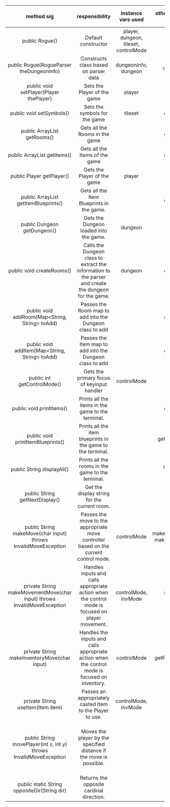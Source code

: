  | method sig | responsibility | instance vars used | other class methods called | objects used with method calls | lines of code |
 | :----------: | :--------------: | :------------------: | :--------------------------: | :------------------------------: | :-------------: |
 | public Rogue() | Default constructor | player, dungeon, tileset, controlMode |  | Player(), Dungeon() | 4
 | public Rogue(RogueParser theDungeonInfo) | Constructs class based on parser data | dungeonInfo, dungeon | createRooms() | Dungeon() | 4
 | public void setPlayer(Player thePlayer) | Sets the Player of the game | player | getPlayer() | Player.getCurrentRoom(), Room.setPlayer() | 5
 | public void setSymbols() | Sets the symbols for the game | tileset | getDungeon() | Dungeon.getSymbols() | 1
 | public ArrayList<Room> getRooms() | Gets all the Rooms in the game |  | getDungeon() | Dungeon.getRooms() | 1
 | public ArrayList<Item> getItems() | Gets all the Items of the game |  | getDungeon() | Dungeon.getItems() | 1
 | public Player getPlayer() | Gets the Player of the game | player |  |  | 1
 | public ArrayList<Item> getItemBlueprints() | Gets all the Item Blueprints in the game. |  | getDungeon() | Dungeon.getItemBlueprints() | 1
 | public Dungeon getDungeon() | Gets the Dungeon loaded into the game. | dungeon |  |  | 1
 | public void createRooms() | Calls the Dungeon class to extract the information to the parser and create the dungeon for the game. | dungeon | getDungeon() | Dungeon.loadFromParser(), Dungeon.getStartingRoom(), Room.setPlayer(), Player.setCurrentRoom(), Dungeon.verifyRoom() | 9
 | public void addRoom(Map<String, String> toAdd) | Passes the Room map to add into the Dungeon class to add |  | getDungeon() | Dungeon.addRoom() | 1
 | public void addItem(Map<String, String> toAdd) | Passes the Item map to add into the Dungeon class to add |  | getDungeon() | Dungeon.addItemBlueprint(), Dungeon.addItem() | 2
 | public int getControlMode() | Gets the primary focus of keyinput handler | controlMode |  |  | 1
 | public void printItems() | Prints all the items in the game to the terminal. |  | getDungeon() | Dungeon.getItems() | 5
 | public void printItemBlueprints() | Prints all the item blueprints in the game to the terminal. |  | getItemBlueprints() |  | 5
 | public String displayAll() | Prints all the rooms in the game to the terminal. |  | getDungeon(), getRooms() | Dungeon.getRooms(), Room.displayRoom() | 8
 | public String getNextDisplay() | Get the display string for the current room. |  | getPlayer() | Player.getCurrentRoom(), Room.stringMap() | 1
 | public String makeMove(char input) throws InvalidMoveException | Passes the move to the appropriate move controller based on the current control mode. | controlMode | makeMovementMove(), makeInventoryMove() |  | 7
 | private String makeMovementMove(char input) throws InvalidMoveException | Handles inputs and calls appropriate action when the control mode is focused on player movement. | controlMode, invMode | movePlayer(), getPlayer() | Player.suggestInventoryUpdate() | 16
 | private String makeInventoryMove(char input) | Handles the inputs and calls appropriate action when the control mode is focused on inventory. | controlMode | getPlayer(), useItem() | Player.shiftInventoryFocus(), Player.getCurrentItem() | 12
 | private String useItem(Item item) | Passes an appropriately casted Item to the Player to use. | controlMode, invMode | getPlayer() | Player.eat(), Player.wear(), Player.toss(), Item.getName(), Item.getDescription() | 14
 | public String movePlayer(int x, int y) throws InvalidMoveException | Moves the player by the specified distance if the move is possible. |  | getPlayer() | Player.getXyLocation(), Player.getCurrentRoom(), Room.getWidth(), Room.getHeight(), Player.pickUpItem(), Room.playerIsNextTo(), Room.getDoor(), Door.moveThrough() | 17
 | public static String oppositeDir(String dir) | Returns the opposite cardinal direction. |  |  |  | 10
